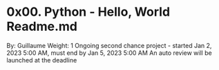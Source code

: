 # 0x00. Python - Hello, World Readme.md

 By: Guillaume
 Weight: 1
 Ongoing second chance project - started Jan 2, 2023 5:00 AM, must end by Jan 5, 2023 5:00 AM
 An auto review will be launched at the deadline

